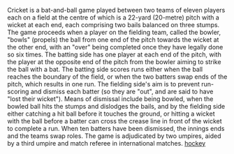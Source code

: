 Cricket is a bat-and-ball game played between two teams of eleven players each on a field at the centre of which is a 22-yard (20-metre) pitch with a wicket at each end, each comprising two bails balanced on three stumps. The game proceeds when a player on the fielding team, called the bowler, "bowls" (propels) the ball from one end of the pitch towards the wicket at the other end, with an "over" being completed once they have legally done so six times. The batting side has one player at each end of the pitch, with the player at the opposite end of the pitch from the bowler aiming to strike the ball with a bat. The batting side scores runs either when the ball reaches the boundary of the field, or when the two batters swap ends of the pitch, which results in one run. The fielding side's aim is to prevent run-scoring and dismiss each batter (so they are "out", and are said to have "lost their wicket"). Means of dismissal include being bowled, when the bowled ball hits the stumps and dislodges the bails, and by the fielding side either catching a hit ball before it touches the ground, or hitting a wicket with the ball before a batter can cross the crease line in front of the wicket to complete a run. When ten batters have been dismissed, the innings ends and the teams swap roles. The game is adjudicated by two umpires, aided by a third umpire and match referee in international matches.
[hockey](Hockey.md)